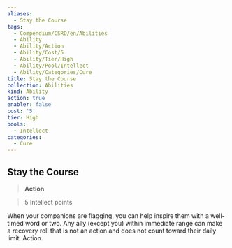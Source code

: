 ```yaml
---
aliases:
  - Stay the Course
tags:
  - Compendium/CSRD/en/Abilities
  - Ability
  - Ability/Action
  - Ability/Cost/5
  - Ability/Tier/High
  - Ability/Pool/Intellect
  - Ability/Categories/Cure
title: Stay the Course
collection: Abilities
kind: Ability
action: true
enabler: false
cost: '5'
tier: High
pools:
  - Intellect
categories:
  - Cure
---
```

## Stay the Course    
>**Action**    
>5 Intellect points  
    
When your companions are flagging, you can help inspire them with a well-timed word or two. Any ally (except you) within immediate range can make a recovery roll that is not an action and does not count toward their daily limit. Action.